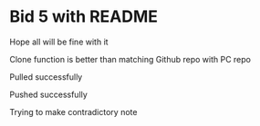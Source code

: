 ﻿# Bid 5 with README

Hope all will be fine with it

Clone function is better than matching Github repo with PC repo

Pulled successfully

Pushed successfully

Trying to make contradictory note
